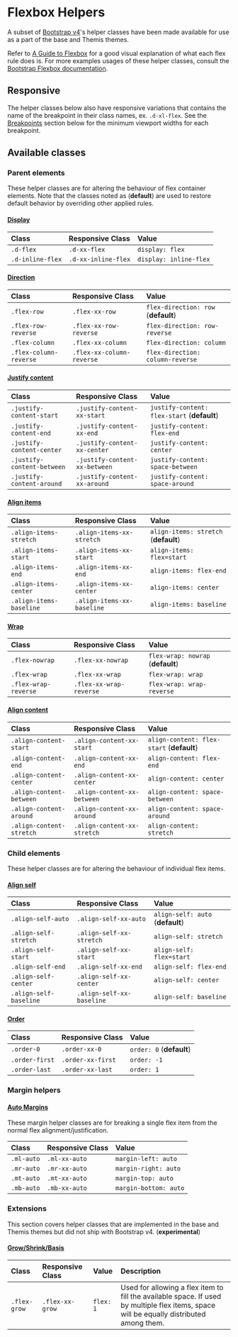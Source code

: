 # Flexbox Helpers

A subset of [Bootstrap v4](https://v4-alpha.getbootstrap.com)'s helper classes have been made available for use as a part of the base and Themis themes.

Refer to [A Guide to Flexbox](https://css-tricks.com/snippets/css/a-guide-to-flexbox/) for a good visual explanation of what each flex rule does is. For more examples usages of these helper classes, consult the [Bootstrap Flexbox documentation](https://v4-alpha.getbootstrap.com/utilities/flexbox/).

## Responsive
The helper classes below also have responsive variations that contains the name of the breakpoint in their class names, ex. `.d-xl-flex`. See the [Breakpoints](#breakpoints) section below for the minimum viewport widths for each breakpoint.

## Available classes
### Parent elements

These helper classes are for altering the behaviour of flex container elements. Note that the classes noted as (**default**) are used to restore default behavior by overriding other applied rules.

#### [Display](https://v4-alpha.getbootstrap.com/utilities/flexbox/#enable-flex-behaviors)
| Class | Responsive Class | Value |
|:-| :-| :-|
| `.d-flex` | `.d-xx-flex` | `display: flex` |
| `.d-inline-flex` | `.d-xx-inline-flex` | `display: inline-flex` |

#### [Direction](https://v4-alpha.getbootstrap.com/utilities/flexbox/#direction)
| Class | Responsive Class | Value |
|:-| :-| :-|
| `.flex-row` | `.flex-xx-row` | `flex-direction: row` (**default**) |
| `.flex-row-reverse` | `.flex-xx-row-reverse` | `flex-direction: row-reverse` |
| `.flex-column` | `.flex-xx-column` | `flex-direction: column` |
| `.flex-column-reverse` | `.flex-xx-column-reverse` | `flex-direction: column-reverse` |

#### [Justify content](https://v4-alpha.getbootstrap.com/utilities/flexbox/#justify-content)
| Class | Responsive Class | Value |
|:-| :-| :-|
| `.justify-content-start` | `.justify-content-xx-start` | `justify-content: flex-start` (**default**) |
| `.justify-content-end` | `.justify-content-xx-end` | `justify-content: flex-end` |
| `.justify-content-center` | `.justify-content-xx-center` | `justify-content: center` |
| `.justify-content-between` | `.justify-content-xx-between` | `justify-content: space-between` |
| `.justify-content-around` | `.justify-content-xx-around` | `justify-content: space-around` |

#### [Align items](https://v4-alpha.getbootstrap.com/utilities/flexbox/#align-items)
| Class | Responsive Class | Value |
|:-| :-| :-|
| `.align-items-stretch` | `.align-items-xx-stretch` | `align-items: stretch` (**default**) |
| `.align-items-start` | `.align-items-xx-start` | `align-items: flex=start` |
| `.align-items-end` | `.align-items-xx-end` | `align-items: flex-end` |
| `.align-items-center` | `.align-items-xx-center` | `align-items: center` |
| `.align-items-baseline` | `.align-items-xx-baseline` | `align-items: baseline` |

#### [Wrap](https://v4-alpha.getbootstrap.com/utilities/flexbox/#wrap)
| Class | Responsive Class | Value |
|:-| :-| :-|
| `.flex-nowrap` | `.flex-xx-nowrap` | `flex-wrap: nowrap` (**default**) |
| `.flex-wrap` | `.flex-xx-wrap` | `flex-wrap: wrap` |
| `.flex-wrap-reverse` | `.flex-xx-wrap-reverse` | `flex-wrap: wrap-reverse` |

#### [Align content](https://v4-alpha.getbootstrap.com/utilities/flexbox/#align-content)
| Class | Responsive Class | Value |
|:-| :-| :-|
| `.align-content-start` | `.align-content-xx-start` | `align-content: flex-start` (**default**) |
| `.align-content-end` | `.align-content-xx-end` | `align-content: flex-end` |
| `.align-content-center` | `.align-content-xx-center` | `align-content: center` |
| `.align-content-between` | `.align-content-xx-between` | `align-content: space-between` |
| `.align-content-around` | `.align-content-xx-around` | `align-content: space-around` |
| `.align-content-stretch` | `.align-content-xx-stretch` | `align-content: stretch` |

### Child elements
These helper classes are for altering the behaviour of individual flex items.

#### [Align self](https://v4-alpha.getbootstrap.com/utilities/flexbox/#align-self)
| Class | Responsive Class | Value |
|:-| :-| :-|
| `.align-self-auto` | `.align-self-xx-auto` | `align-self: auto` (**default**) |
| `.align-self-stretch` | `.align-self-xx-stretch` | `align-self: stretch` |
| `.align-self-start` | `.align-self-xx-start` | `align-self: flex=start` |
| `.align-self-end` | `.align-self-xx-end` | `align-self: flex-end` |
| `.align-self-center` | `.align-self-xx-center` | `align-self: center` |
| `.align-self-baseline` | `.align-self-xx-baseline` | `align-self: baseline` |

#### [Order](https://v4-alpha.getbootstrap.com/utilities/flexbox/#order)
| Class | Responsive Class | Value |
|:-| :-| :-|
| `.order-0` | `.order-xx-0` | `order: 0` (**default**) |
| `.order-first` | `.order-xx-first` | `order: -1` |
| `.order-last` | `.order-xx-last` | `order: 1` |

### Margin helpers

#### [Auto Margins](https://v4-alpha.getbootstrap.com/utilities/flexbox/#auto-margins)
These margin helper classes are for breaking a single flex item from the normal flex alignment/justification.

| Class | Responsive Class | Value |
|:-| :-| :-|
| `.ml-auto` | `.ml-xx-auto` | `margin-left: auto` |
| `.mr-auto` | `.mr-xx-auto` | `margin-right: auto` |
| `.mt-auto` | `.mt-xx-auto` | `margin-top: auto` |
| `.mb-auto` | `.mb-xx-auto` | `margin-bottom: auto` |

### Extensions

This section covers helper classes that are implemented in the base and Themis themes but did not ship with Bootstrap v4. (**experimental**)

#### [Grow/Shrink/Basis](https://developer.mozilla.org/en/docs/Web/CSS/flex)
| Class | Responsive Class | Value | Description |
|:-| :-| :-| :-|
| `.flex-grow` | `.flex-xx-grow` | `flex: 1` | Used for allowing a flex item to fill the available space. If used by multiple flex items, space will be equally distributed among them. |
